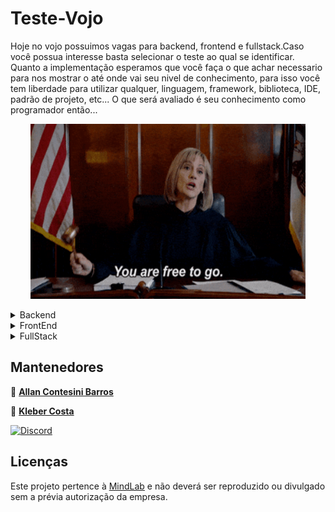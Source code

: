 # Teste-Vojo

Hoje no vojo possuimos vagas para backend, frontend e fullstack.Caso você possua interesse basta selecionar o teste ao qual se identificar. Quanto a implementação esperamos que você faça o que achar necessario para nos mostrar o até onde vai seu nivel de conhecimento, para isso você tem liberdade para utilizar qualquer, linguagem, framework, biblioteca, IDE, padrão de projeto, etc...
O que será avaliado é seu conhecimento como programador então...
<br>
<p align="center">
 <img width="440" height="280" src="./assets/free.gif">
</p>
<details>

<summary>Backend</summary>
<br>

Implemente as especificações da spec que existe do backend para o [real-world-app](https://github.com/gothinkster/realworld/tree/master/spec#backend-specs).
Você pode usar qualquer um desses [projetos](https://codebase.show/projects/realworld?category=backend) como refêrencia.
<br>

Hoje utilizamos no backend:

- a GCP como provedor de cloud nos projetos, backend rodando no cloud run
- docker para conteinerização
- [nestjs](https://nestjs.com/) no backend
- api em [graphql](https://graphql.org/)/rest
- filas [pub/sub](https://cloud.google.com/pubsub/)
- typescript
</details>

<details>

<summary>FrontEnd</summary>
<br>

Implemente as especificações da spec que existe do frontend para o [real-world-app](https://github.com/gothinkster/realworld/tree/master/spec#frontend-specs).
Você pode usar qualquer um desses [projetos](https://codebase.show/projects/realworld?category=frontend) como refêrencia.

<br>

Hoje utilizamos no frontEnd:

- firebase hosting
- react
- apollo client
- redux
- styled-components
- sass
</details>

<details>
<summary>FullStack</summary>

Implemente as especificações da spec que existe do frontend e backend para o [real-world-app](https://github.com/gothinkster/realworld/tree/master/spec#frontend-specs).
Você pode usar qualquer um desses [projetos](https://codebase.show/projects/realworld?category=fullstack) como refêrencia.

<br>
Hoje utilizamos no backend:

- a GCP como provedor de cloud nos projetos, backend rodando no cloud run
- docker para conteinerização
- [nestjs](https://nestjs.com/) no backend
- api em [graphql](https://graphql.org/)/rest
- filas [pub/sub](https://cloud.google.com/pubsub/)
- typescript

Hoje utilizamos no frontEnd:

- firebase hosting
- react
- apollo client
- redux
- styled-components
- sass
</details>


## **Mantenedores**

👤 [**Allan Contesini Barros**](@contesini)

👤 [**Kleber Costa**](@kncosta)

[![Discord](https://img.shields.io/discord/591914197219016707.svg?label=&logo=discord&logoColor=ffffff&color=7389D8&labelColor=6A7EC2)](https://discord.gg/YXFsjyu4)

## **Licenças**

Este projeto pertence à [MindLab](https://www.mindlab.com.br/) e não deverá ser reproduzido ou divulgado sem a prévia autorização da empresa.
